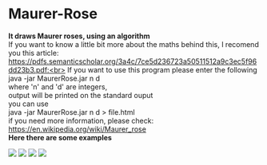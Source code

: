   # Maurer-Rose
<b> It draws Maurer roses, using an algorithm</br></b> 
          If you want to know a little bit more about the maths behind this, I recomend you this article:<br>
                     https://pdfs.semanticscholar.org/3a4c/7ce5d236723a50511512a9c3ec5f96dd23b3.pdf:<br>
                             If you want to use this program please enter the following<br>
                                       java -jar MaurerRose.jar n d <br>
                                       where 'n' and 'd' are integers,<br>
                                 output will be printed on the standard ouput<br>
                                	 you can use<br>
                                     java -jar MaurerRose.jar n d > file.html <br>
                                    if you need more information, please check:<br>
                                       https://en.wikipedia.org/wiki/Maurer_rose  <br>
									   <b>Here there are some examples</b>
 
  <img src="https://github.com/iabin/Maurer-Rose/blob/master/images/229.PNG?raw=true">  
  <img src="https://github.com/iabin/Maurer-Rose/blob/master/images/671.PNG?raw=true">
  <img src="https://github.com/iabin/Maurer-Rose/blob/master/images/719.PNG?raw=true">
  <img src="https://github.com/iabin/Maurer-Rose/blob/master/images/729.PNG?raw=true">
  
  
